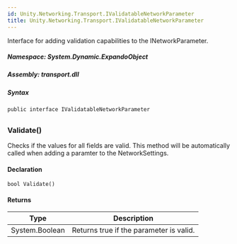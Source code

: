 ```yaml
---  
id: Unity.Networking.Transport.IValidatableNetworkParameter  
title: Unity.Networking.Transport.IValidatableNetworkParameter  
---
```


<div class="markdown level0 summary">

Interface for adding validation capabilities to the INetworkParameter.

</div>

<div class="markdown level0 conceptual">

</div>

##### **Namespace**: System.Dynamic.ExpandoObject

##### **Assembly**: transport.dll

##### Syntax

``` lang-csharp
public interface IValidatableNetworkParameter
```

## 

### Validate()

<div class="markdown level1 summary">

Checks if the values for all fields are valid. This method will be
automatically called when adding a paramter to the NetworkSettings.

</div>

<div class="markdown level1 conceptual">

</div>

#### Declaration

``` lang-csharp
bool Validate()
```

#### Returns

| Type           | Description                             |
|----------------|-----------------------------------------|
| System.Boolean | Returns true if the parameter is valid. |
